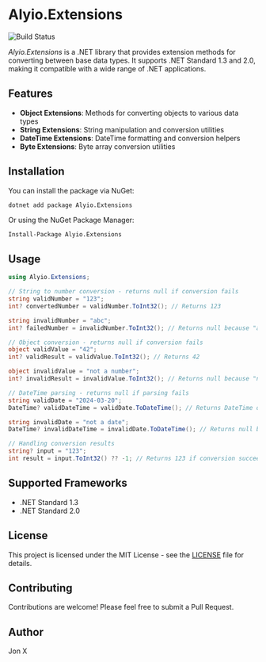 # Alyio.Extensions

![Build Status](https://github.com/ousiax/Alyio.Extensions/actions/workflows/ci.yml/badge.svg?branch=main)

*Alyio.Extensions* is a .NET library that provides extension methods for converting between base data types. It supports .NET Standard 1.3 and 2.0, making it compatible with a wide range of .NET applications.

## Features

- **Object Extensions**: Methods for converting objects to various data types
- **String Extensions**: String manipulation and conversion utilities
- **DateTime Extensions**: DateTime formatting and conversion helpers
- **Byte Extensions**: Byte array conversion utilities

## Installation

You can install the package via NuGet:

```bash
dotnet add package Alyio.Extensions
```

Or using the NuGet Package Manager:

```
Install-Package Alyio.Extensions
```

## Usage

```csharp
using Alyio.Extensions;

// String to number conversion - returns null if conversion fails
string validNumber = "123";
int? convertedNumber = validNumber.ToInt32(); // Returns 123

string invalidNumber = "abc";
int? failedNumber = invalidNumber.ToInt32(); // Returns null because "abc" cannot be converted to int

// Object conversion - returns null if conversion fails
object validValue = "42";
int? validResult = validValue.ToInt32(); // Returns 42

object invalidValue = "not a number";
int? invalidResult = invalidValue.ToInt32(); // Returns null because "not a number" cannot be converted to int

// DateTime parsing - returns null if parsing fails
string validDate = "2024-03-20";
DateTime? validDateTime = validDate.ToDateTime(); // Returns DateTime object

string invalidDate = "not a date";
DateTime? invalidDateTime = invalidDate.ToDateTime(); // Returns null because "not a date" cannot be parsed

// Handling conversion results
string? input = "123";
int result = input.ToInt32() ?? -1; // Returns 123 if conversion succeeds, -1 if it fails
```

## Supported Frameworks

- .NET Standard 1.3
- .NET Standard 2.0

## License

This project is licensed under the MIT License - see the [LICENSE](LICENSE) file for details.

## Contributing

Contributions are welcome! Please feel free to submit a Pull Request.

## Author

Jon X
